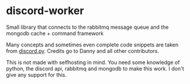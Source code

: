 # discord-worker
Small library that connects to the rabbitmq message queue and the mongodb cache + command framework  
  
Many concepts and sometimes even complete code snippets are taken from [discord.py](https://github.com/Rapptz/discord.py). 
Credits go to Danny and all other contributors.  
  
This is not made with selfhosting in mind. You need some knowledge of python, the discord api, rabbitmq and mongodb to make this work.
I don't give any support for this.
